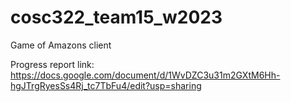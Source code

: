 # cosc322_team15_w2023
Game of Amazons client 

Progress report link: https://docs.google.com/document/d/1WvDZC3u31m2GXtM6Hh-hgJTrgRyesSs4Rj_tc7TbFu4/edit?usp=sharing
